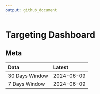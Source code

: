 ```yaml
---
output: github_document
---
```


# Targeting Dashboard



## Meta


|Data           |Latest     |
|:--------------|:----------|
|30 Days Window |2024-06-09 |
|7 Days Window  |2024-06-09 |
